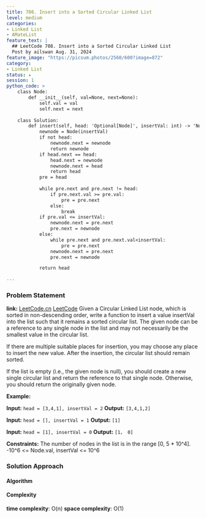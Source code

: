 ```yaml
---
title: 708. Insert into a Sorted Circular Linked List
level: medium
categories:
- Linked List
- AMateList
feature_text: |
  ## LeetCode 708. Insert into a Sorted Circular Linked List
  Post by ailswan Aug. 31, 2024
feature_image: "https://picsum.photos/2560/600?image=872"
category:
- Linked List
status: ★
session: 1
python_code: >
    class Node:
        def __init__(self, val=None, next=None):
            self.val = val
            self.next = next
 
    class Solution:
        def insert(self, head: 'Optional[Node]', insertVal: int) -> 'Node':
            newnode = Node(insertVal)
            if not head: 
                newnode.next = newnode
                return newnode
            if head.next == head:
                head.next = newnode
                newnode.next = head
                return head
            pre = head
            
            while pre.next and pre.next != head:
                if pre.next.val >= pre.val:
                    pre = pre.next
                else:
                    break   
            if pre.val <= insertVal:
                newnode.next = pre.next
                pre.next = newnode
            else:
                while pre.next and pre.next.val<insertVal:
                    pre = pre.next
                newnode.next = pre.next
                pre.next = newnode

            return head
 
---
```


### Problem Statement
**link:**
[LeetCode.cn](https://leetcode.cn/problems/insert-into-a-sorted-circular-linked-list/)
[LeetCode](https://leetcode.com/problems/insert-into-a-sorted-circular-linked-list/)
Given a Circular Linked List node, which is sorted in non-descending order, write a function to insert a value insertVal into the list such that it remains a sorted circular list. The given node can be a reference to any single node in the list and may not necessarily be the smallest value in the circular list.

If there are multiple suitable places for insertion, you may choose any place to insert the new value. After the insertion, the circular list should remain sorted.

If the list is empty (i.e., the given node is null), you should create a new single circular list and return the reference to that single node. Otherwise, you should return the originally given node.

**Example:**

**Input:** `head = [3,4,1], insertVal = 2`
**Output:** `[3,4,1,2]`

**Input:** `head = [], insertVal = 1`
**Output:** `[1]`

**Input:** `head = [1], insertVal = 0`
**Output:** `[1， 0]`

**Constraints:**
The number of nodes in the list is in the range [0, 5 * 10^4].
-10^6 <= Node.val, insertVal <= 10^6

### Solution Approach
 
#### Algorithm
 
#### Complexity
 **time complexity**: O(n)
 **space complexity**: O(1) 